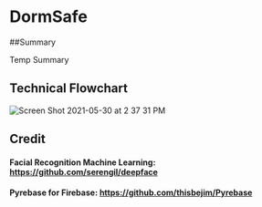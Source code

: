 # DormSafe

##Summary

Temp Summary

## Technical Flowchart
![Screen Shot 2021-05-30 at 2 37 31 PM](https://user-images.githubusercontent.com/74471816/120117805-9ff55080-c154-11eb-8dea-d90e11db9c72.png)


## Credit
#### Facial Recognition Machine Learning: https://github.com/serengil/deepface
#### Pyrebase for Firebase: https://github.com/thisbejim/Pyrebase
